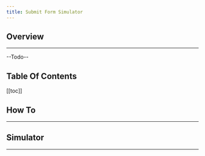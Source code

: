 ```yaml
---
title: Submit Form Simulator
---
```


## Overview
---

--Todo--



## Table Of Contents

[[toc]]



## How To
---


## Simulator
---



 